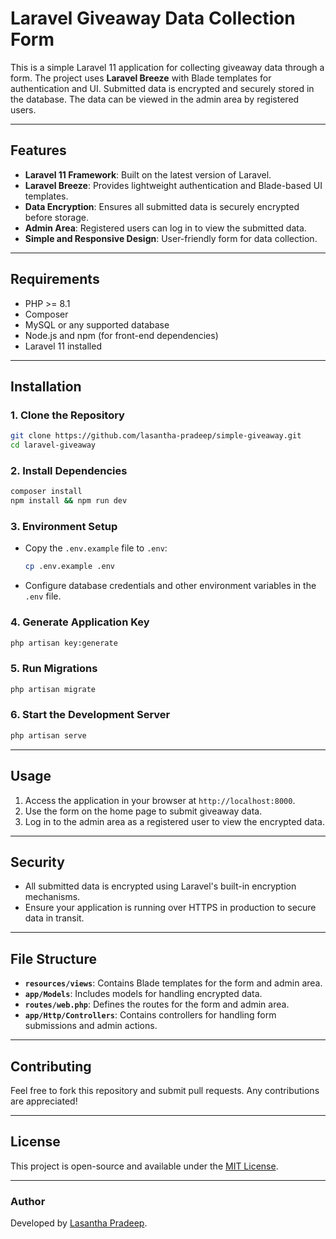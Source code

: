 # Laravel Giveaway Data Collection Form

This is a simple Laravel 11 application for collecting giveaway data through a form. The project uses **Laravel Breeze** with Blade templates for authentication and UI. Submitted data is encrypted and securely stored in the database. The data can be viewed in the admin area by registered users.

---

## Features

- **Laravel 11 Framework**: Built on the latest version of Laravel.
- **Laravel Breeze**: Provides lightweight authentication and Blade-based UI templates.
- **Data Encryption**: Ensures all submitted data is securely encrypted before storage.
- **Admin Area**: Registered users can log in to view the submitted data.
- **Simple and Responsive Design**: User-friendly form for data collection.

---

## Requirements

- PHP >= 8.1
- Composer
- MySQL or any supported database
- Node.js and npm (for front-end dependencies)
- Laravel 11 installed

---

## Installation

### 1. Clone the Repository
```bash
git clone https://github.com/lasantha-pradeep/simple-giveaway.git
cd laravel-giveaway
```

### 2. Install Dependencies
```bash
composer install
npm install && npm run dev
```

### 3. Environment Setup
- Copy the `.env.example` file to `.env`:
  ```bash
  cp .env.example .env
  ```
- Configure database credentials and other environment variables in the `.env` file.

### 4. Generate Application Key
```bash
php artisan key:generate
```

### 5. Run Migrations
```bash
php artisan migrate
```

### 6. Start the Development Server
```bash
php artisan serve
```

---

## Usage

1. Access the application in your browser at `http://localhost:8000`.
2. Use the form on the home page to submit giveaway data.
3. Log in to the admin area as a registered user to view the encrypted data.

---

## Security

- All submitted data is encrypted using Laravel's built-in encryption mechanisms.
- Ensure your application is running over HTTPS in production to secure data in transit.

---

## File Structure

- **`resources/views`**: Contains Blade templates for the form and admin area.
- **`app/Models`**: Includes models for handling encrypted data.
- **`routes/web.php`**: Defines the routes for the form and admin area.
- **`app/Http/Controllers`**: Contains controllers for handling form submissions and admin actions.

---

## Contributing

Feel free to fork this repository and submit pull requests. Any contributions are appreciated!

---

## License

This project is open-source and available under the [MIT License](LICENSE).

---

### Author

Developed by [Lasantha Pradeep](https://github.com/lasantha-pradeep).

